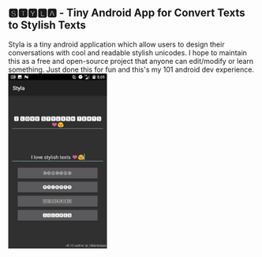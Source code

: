 ## 🆂🆃🆈🅻🅰  - Tiny Android App for Convert Texts to Stylish Texts
Styla is a tiny android application which allow users to design their conversations with cool and readable stylish unicodes. I hope to maintain this as a free and open-source project that anyone can edit/modify or learn something. Just done this for fun and this's my 101 android dev experience.
<img src="https://github.com/I2NhbmloZWxweW91/Styla/blob/master/Screenshot_20171003-170502.png" alt="Styla Screenshot" style="width:200px;"/>

